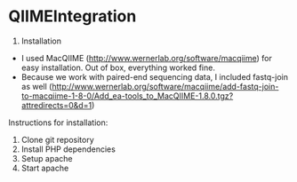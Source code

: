 QIIMEIntegration
================

1. Installation
 * I used MacQIIME (http://www.wernerlab.org/software/macqiime) for easy installation. Out of box, everything worked fine. 
 * Because we work with paired-end sequencing data, I included fastq-join as well (http://www.wernerlab.org/software/macqiime/add-fastq-join-to-macqiime-1-8-0/Add_ea-tools_to_MacQIIME-1.8.0.tgz?attredirects=0&d=1)

Instructions for installation:

1) Clone git repository
2) Install PHP dependencies
3) Setup apache
4) Start apache

